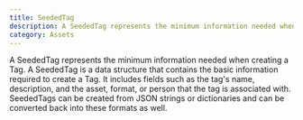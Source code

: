 ```yaml
---
title: SeededTag
description: A SeededTag represents the minimum information needed when creating a Tag.
category: Assets
---
```


A SeededTag represents the minimum information needed when creating a Tag. A SeededTag is a data structure that contains the basic information required to create a Tag. It includes fields such as the tag's name, description, and the asset, format, or person that the tag is associated with. SeededTags can be created from JSON strings or dictionaries and can be converted back into these formats as well.
